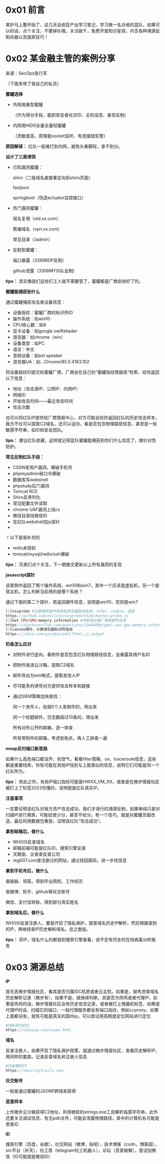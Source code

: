 0x01 前言
=======

某护马上要开始了，这几天会疯狂产出学习笔记，学习做一名合格的蓝队，如果可以的话，点个关注，不要掉队哦，关注破千，免费开放知识星球，内含各种溯源反制兵器以及独家技巧！

0x02‍ 某金融主管的案例分享
================

来源：SecOps急行军

（下面夹带了我自己的私货）

**蜜罐选择**

- 外网用重型蜜罐
    
    （作为得分手段，能抓攻击者社交ID、主机信息、甚至反制）
- 内网用HIDS全量全量轻蜜罐
    
    （灵敏度高，原理是socket监听，有连接就告警）

**原因解读：** 红队一般难打到内网，避免头重脚轻，拿不到分。

**设计了三类诱饵**

- 已知漏洞蜜罐：
    
     shiro（二级域名直接重定向到shiro页面）
    
     fastjson
    
     springboot（伪造actuator监控接口）
- 热门漏洞蜜罐：
    
     域名复用（old.xx.com）
    
     欺骗域名（vpn.xx.com）
    
     常见目录（/admin）
- 反制型蜜罐：
    
     端口暴露（3389RDP反制）
    
     github泄露（3306MYSQL反制）

**tips：** 其实像我们这些打工人就不需要管了，蜜罐都是厂商安排好了的。

**蜜罐能捕获到什么**

通过蜜罐捕获攻击者设备信息：

- 设备指纹：蜜罐厂商的标识符ID
- 操作系统：如win10
- CPU核心数：如8
- 显卡设备：如google swiftshader
- 游览器：如chrome（win）
- 设备类型：如PC
- 语言：中文
- 音频设备：如ext speaker
- 游览器UA：如...Chrome/85.0.4183.102

将设备指纹ID提交给蜜罐厂商，厂商会在自己的“蜜罐指纹情报库”检索，给你返回以下信息：

- 地址（攻击源IP、公网IP、内网IP）
- 网络ID
- 开始攻击时间——最近攻击时间
- 攻击次数

也可以将红队IP提供给厂商情报中心，对方可能会给你返回红队的历史攻击样本，我方不仅可以提取C2域名，还可以逆向，看是否包含物理路径信息，甚至是一些敏感字符串，如ID和安全团队。

**tips：** 建议红队收藏，这样就记得蓝队蜜罐能捕获到你们什么信息了，做针对性防护。

**常见反制红队手段：**

- CSDN老用户漏洞，爆破手机号
- phpmyadmin弱口令爆破
- 数据库写webshell
- phpstudy后门漏洞
- Tomcat RCE
- Shiro反序列化
- 常见配置文件读取
- chrome UAF漏洞上线cs
- 微信目录找微信ID
- 在红队webshell加js探针
- 

！以下是我补充的

- redis未授权
- tomcat/mysql/redis/ssh爆破

**tips：** 兄弟们点个关注，下一期推文更新以上所有漏洞的复现

**javascript探针**

该案例中返回了两个操作系统，win10和win7，其中一个应该是虚拟机，另一个是宿主机，怎么判断当前用的是哪个系统？

通过下面的第二个探针，若返回硬件信息，说明是win10，否则是win7

```php
[1]xssprobe #主要捕获操作系统和游览器版本信息，refer，cookie，语言
https://github.com/evilcos/xssprobe/blob/master/probe.js
[2]Get CPU/GPU/memory information #判断游览器厂商和硬件信息
https://stackoverflow.com/questions/15464896/get\-cpu-gpu-memory-information
[3]canvas探针，计算游览器标识符指纹
https://jsbin.com/qisodaz/edit?html,js,output
```

**钓鱼怎么应对**

- 对附件进行逆向，看附件是否包含红队物理路径信息，会暴露其用户名ID
- 把附件放进云沙箱，提取C2域名
- 邮件导出为eml格式，提取发信人IP
- 尽可能多的诱导对方提供攻击样本和链接
- 通过SIEM策略加快查找：
    
     同一个发件人，给超5个人发邮件的，筛出来
    
     同一个标题邮件，日志数超过10条的，筛出来
    
     所有对外公开的邮箱，逐一排查
    
     所有带附件的邮箱，考虑到免杀，再人工排查一遍

**nmap反扫端口新思路**

如果什么高危端口都没开，别泄气，看看filter策略、os、traceroute信息，这些都是重要线索，你有可能在其他IP找到与上面类似的信息，说明它们可能是同一个红队所为。

**tips：** 除此之外，有些IP端口指纹可能是HWXX\_VM\_XX，或者是在微步情报社区被打上了标签2022你懂的，说明就是红队真实IP。

**注意事项**

一定要证明该红队对我方资产攻击成功，我们才进行的溯源反制，如果单纯只是对扫描IP进行溯源，可能给很少分，甚至不给分。有一个技巧，就是对蜜罐页面改造，最后利用数据包重放，证明该红队“攻击成功”。

**拿到邮箱后，做什么**

- WHOIS反查域名
- 邮箱前缀可能是红队ID，搜索引擎反查
- 天眼查、企查查反查公司
- reg007.com查注册过的网站，通过找回密码，进一步找信息

**拿到手机号后，做什么**

查脉脉、领英，得到毕业院校、工作经历

查微博、知乎、github等社交账号

微信、支付宝转账，得到部分真实姓名

**拿到域名后，做什么**

WHOIS反查注册人，要是开启了隐私保护，就查域名历史IP解析，然后根据查到的IP，再继续查IP历史解析域名，总之套娃。

**tips：** 将IP，域名什么的都放到搜索引擎看看，说不定有历史的在线病毒分析报告

0x03 溯源总结
=========

**IP**

首先丢微步情报社区，看其是否归属IDC机房或者云主机，如果是，就考虑查域名历史解析记录（微步有），如果不是，就继续判断，其是否为肉鸡或者代理IP，如果是肉鸡的话，微步情报社区会有历史攻击记录，或者被打上傀儡机标签，如果是代理IP的话，扫描它的端口，一般代理服务都会有端口指纹，例如ccproxy，如果上面都没有，就有可能是真实的国内ip，可以尝试用高精度定位网站进行定位

```php
#300米内定位
https://chaipip.com/aiwen.html
```

**域名**

反查注册人，如果开启了隐私保护政策，就通过微步情报社区，查看历史解析IP，用同样的套路，记录反查域名和注册人信息

```php
#历史解析IP
https://securitytrails.com/
```

**社交账号**

一般是通过蜜罐的JSONP跨域来获得

**恶意样本**

上传微步云沙箱获得C2地址，利用微软的strings.exe工具解析铭感字符串，此外还要关注调试信息、有无pdb文件，可能会泄露物理路径，其中的计算机名可能是黑客ID

**ID**

搜索引擎（百度，谷歌），社交网站（微博，贴吧），技术博客（csdn，博客园），src平台（补天），社工库（telegram社工机器人），论坛（吾爱破解），尝试加微信（ID可能就是微信ID）